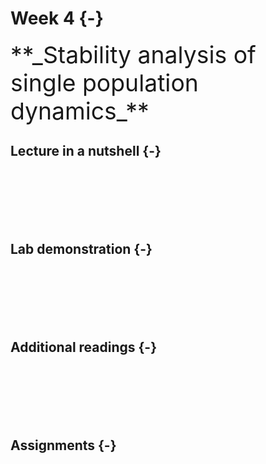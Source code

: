 # Week 4 {-} 
<div style = "font-size: 28pt"> **_Stability analysis of single population dynamics_**</div>

## Lecture in a nutshell {-}

<br>
<br>
<br>
<br>
<br>

## Lab demonstration {-}

<br>
<br>
<br>
<br>
<br>

## Additional readings {-}

<br>
<br>
<br>
<br>
<br>

## Assignments {-}

<br>
<br>
<br>
<br>
<br>


